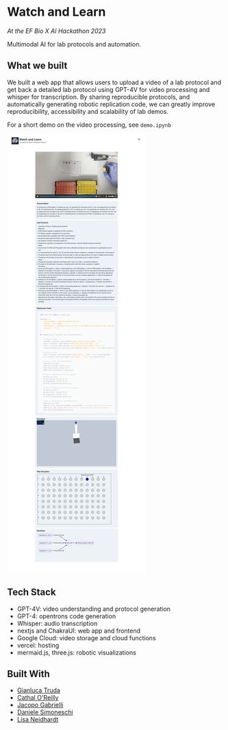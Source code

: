 # Watch and Learn

_At the EF Bio X AI Hackathon 2023_

Multimodal AI for lab protocols and automation.

## What we built

We built a web app that allows users to upload a video of a lab protocol and get back a detailed lab protocol using GPT-4V for video processing and whisper for transcription. By sharing reproducible protocols, and automatically generating robotic replication code, we can greatly improve reproducibility, accessibility and scalability of lab demos.

For a short demo on the video processing, see `demo.ipynb`

![Demo](images/demo.png)

## Tech Stack

- GPT-4V: video understanding and protocol generation
- GPT-4: opentrons code generation
- Whisper: audio transcription
- nextjs and ChakraUI: web app and frontend
- Google Cloud: video storage and cloud functions
- vercel: hosting
- mermaid.js, three.js: robotic visualizations

## Built With

- [Gianluca Truda](https://www.linkedin.com/in/gianluca-truda/)
- [Cathal O'Reilly](https://www.linkedin.com/in/cathalbio/)
- [Jacopo Gabrielli](https://www.linkedin.com/in/jacopo-gabrielli-453b58139/)
- [Daniele Simoneschi](www.linkedin.com/in/danielesimoneschi)
- [Lisa Neidhardt](https://www.linkedin.com/in/lisa-neidhardt)
